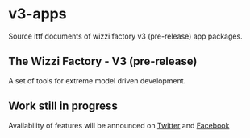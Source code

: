 ﻿# v3-apps

Source ittf documents of wizzi factory v3 (pre-release) app packages.

## The Wizzi Factory - V3 (pre-release)

A set of tools for extreme model driven development.

## Work still in progress
Availability of features will be announced
on [Twitter](https://twitter.com/wizziteam) and [Facebook](https://www.facebook.com/wizzifactory)
